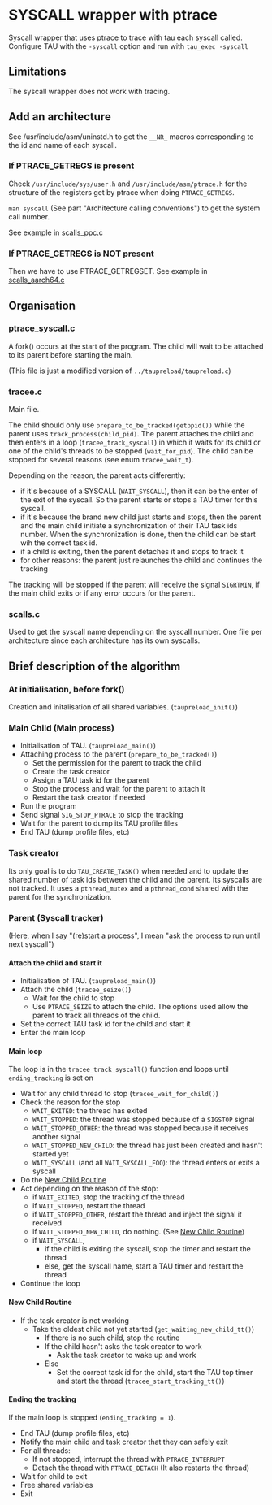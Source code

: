 # SYSCALL wrapper with ptrace

Syscall wrapper that uses ptrace to trace with tau each syscall called.
Configure TAU with the `-syscall` option and run with `tau_exec -syscall`

## Limitations

The syscall wrapper does not work with tracing.


## Add an architecture

See /usr/include/asm/uninstd.h to get the `__NR_` macros corresponding to the id and name of each syscall.

### If PTRACE_GETREGS is present

Check `/usr/include/sys/user.h` and `/usr/include/asm/ptrace.h` for the structure of the registers get by ptrace when doing `PTRACE_GETREGS`.

`man syscall` (See part "Architecture calling conventions") to get the system call number.

See example in [scalls_ppc.c](./scalls_ppc.c)

### If PTRACE_GETREGS is NOT present

Then we have to use PTRACE_GETREGSET.
See example in [scalls_aarch64.c](./scalls_aarch64.c)

## Organisation

### ptrace_syscall.c

A fork() occurs at the start of the program.
The child will wait to be attached to its parent before starting the main.

(This file is just a modified version of `../taupreload/taupreload.c`)

### tracee.c

Main file.

The child should only use `prepare_to_be_tracked(getppid())` while the parent uses `track_process(child_pid)`.
The parent attaches the child and then enters in a loop (`tracee_track_syscall`) in which it waits for its child or one of the child's threads to be stopped (`wait_for_pid`).
The child can be stopped for several reasons (see enum `tracee_wait_t`).

Depending on the reason, the parent acts differently:
- if it's because of a SYSCALL (`WAIT_SYSCALL`), then it can be the enter of the exit of the syscall. So the parent starts or stops a TAU timer for this syscall.
- if it's because the brand new child just starts and stops, then the parent and the main child initiate a synchronization of their TAU task ids number. When the synchronization is done, then the child can be start wih the correct task id.
- if a child is exiting, then the parent detaches it and stops to track it
- for other reasons: the parent just relaunches the child and continues the tracking

The tracking will be stopped if the parent will receive the signal `SIGRTMIN`, if the main child exits or if any error occurs for the parent.

### scalls.c

Used to get the syscall name depending on the syscall number.
One file per architecture since each architecture has its own syscalls.


## Brief description of the algorithm

### At initialisation, before fork()

Creation and initalisation of all shared variables. (`taupreload_init()`)

### Main Child (Main process)

- Initialisation of TAU. (`taupreload_main()`)
- Attaching process to the parent (`prepare_to_be_tracked()`)
    - Set the permission for the parent to track the child
    - Create the task creator
    - Assign a TAU task id for the parent
    - Stop the process and wait for the parent to attach it
    - Restart the task creator if needed
- Run the program
- Send signal `SIG_STOP_PTRACE` to stop the tracking
- Wait for the parent to dump its TAU profile files
- End TAU (dump profile files, etc)

### Task creator

Its only goal is to do `TAU_CREATE_TASK()` when needed and to update the shared number of task ids between the child and the parent.
Its syscalls are not tracked.
It uses a `pthread_mutex` and a `pthread_cond` shared with the parent for the synchronization.

### Parent (Syscall tracker)

(Here, when I say "(re)start a process", I mean "ask the process to run until next syscall")

#### Attach the child and start it

- Initialisation of TAU. (`taupreload_main()`)
- Attach the child (`tracee_seize()`)
    - Wait for the child to stop
    - Use `PTRACE_SEIZE` to attach the child. The options used allow the parent to track all threads of the child.
- Set the correct TAU task id for the child and start it 
- Enter the main loop

#### Main loop

The loop is in the `tracee_track_syscall()` function and loops until `ending_tracking` is set on

- Wait for any child thread to stop (`tracee_wait_for_child()`)
- Check the reason for the stop
    - `WAIT_EXITED`: the thread has exited
    - `WAIT_STOPPED`: the thread was stopped because of a `SIGSTOP` signal
    - `WAIT_STOPPED_OTHER`: the thread was stopped because it receives another signal
    - `WAIT_STOPPED_NEW_CHILD`: the thread has just been created and hasn't started yet
    - `WAIT_SYSCALL` (and all `WAIT_SYSCALL_FOO`): the thread enters or exits a syscall
- Do the [New Child Routine](#new-child-routine)
- Act depending on the reason of the stop:
    - if `WAIT_EXITED`, stop the tracking of the thread
    - if `WAIT_STOPPED`, restart the thread
    - if `WAIT_STOPPED_OTHER`, restart the thread and inject the signal it received
    - if `WAIT_STOPPED_NEW_CHILD`, do nothing. (See [New Child Routine](#new-child-routine))
    - if `WAIT_SYSCALL`, 
        - if the child is exiting the syscall, stop the timer and restart the thread
        - else, get the syscall name, start a TAU timer and restart the thread
- Continue the loop

#### New Child Routine

- If the task creator is not working
    - Take the oldest child not yet started (`get_waiting_new_child_tt()`)
        - If there is no such child, stop the routine
        - If the child hasn't asks the task creator to work 
            - Ask the task creator to wake up and work
        - Else
            - Set the correct task id for the child, start the TAU top timer and start the thread (`tracee_start_tracking_tt()`)

#### Ending the tracking

If the main loop is stopped (`ending_tracking = 1`).

- End TAU (dump profile files, etc)
- Notify the main child and task creator that they can safely exit
- For all threads:
    - If not stopped, interrupt the thread with `PTRACE_INTERRUPT`
    - Detach the thread with `PTRACE_DETACH` (It also restarts the thread)
- Wait for child to exit
- Free shared variables
- Exit
